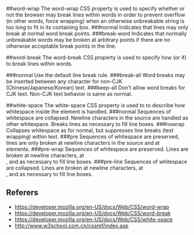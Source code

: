 
##word-wrap
The word-wrap CSS property is used to specify whether or not the browser may break lines within words in order to prevent overflow (in other words, force wrapping) when an otherwise unbreakable string is too long to fit in its containing box.
###normal
Indicates that lines may only break at normal word break points.
###break-word
Indicates that normally unbreakable words may be broken at arbitrary points if there are no otherwise acceptable break points in the line.


##word-break
The word-break CSS property is used to specify how (or if) to break lines within words.

###normal
Use the default line break rule.
###break-all
Word breaks may be inserted between any character for non-CJK (Chinese/Japanese/Korean) text.
###keep-all
Don't allow word breaks for CJK text.  Non-CJK text behavior is same as normal.

##white-space
The white-space CSS property is used to to describe how whitespace inside the element is handled.
###normal
Sequences of whitespace are collapsed. Newline characters in the source are handled as other whitespace. Breaks lines as necessary to fill line boxes.
###nowrap
Collapses whitespace as for normal, but suppresses line breaks (text wrapping) within text.
###pre
Sequences of whitespace are preserved, lines are only broken at newline characters in the source and at <br> elements.
###pre-wrap
Sequences of whitespace are preserved. Lines are broken at newline characters, at <br>, and as necessary to fill line boxes.
###pre-line
Sequences of whitespace are collapsed. Lines are broken at newline characters, at <br>, and as necessary to fill line boxes.


## Referers
* https://developer.mozilla.org/en-US/docs/Web/CSS/word-wrap
* https://developer.mozilla.org/en-US/docs/Web/CSS/word-break
* https://developer.mozilla.org/en-US/docs/Web/CSS/white-space
* http://www.w3school.com.cn/cssref/index.asp
